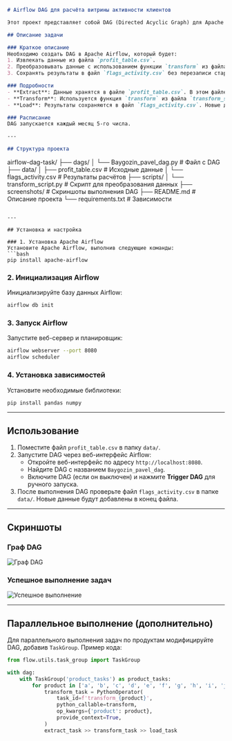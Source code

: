 ```markdown
# Airflow DAG для расчёта витрины активности клиентов

Этот проект представляет собой DAG (Directed Acyclic Graph) для Apache Airflow, который автоматизирует процесс ETL (Extract, Transform, Load) для расчёта витрины активности клиентов на основе их транзакций.

## Описание задачи

### Краткое описание
Необходимо создать DAG в Apache Airflow, который будет:
1. Извлекать данные из файла `profit_table.csv`.
2. Преобразовывать данные с использованием функции `transform` из файла `transform_script.py`.
3. Сохранять результаты в файл `flags_activity.csv` без перезаписи старых данных.

### Подробности
- **Extract**: Данные хранятся в файле `profit_table.csv`. В этом файле содержатся суммы и количества транзакций для каждого клиента по 10 продуктам за каждый месяц.
- **Transform**: Используется функция `transform` из файла `transform_script.py`, которая рассчитывает флаги активности клиентов по продуктам. Клиент считается активным по продукту, если в предыдущие 3 месяца у него были ненулевые сумма и количество транзакций.
- **Load**: Результаты сохраняются в файл `flags_activity.csv`. Новые данные добавляются в конец файла без перезаписи старых данных.

### Расписание
DAG запускается каждый месяц 5-го числа.

---

## Структура проекта

```
airflow-dag-task/
├── dags/
│   └── Baygozin_pavel_dag.py          # Файл с DAG
├── data/
│   ├── profit_table.csv               # Исходные данные
│   └── flags_activity.csv             # Результаты расчётов
├── scripts/
│   └── transform_script.py            # Скрипт для преобразования данных
├── screenshots/                       # Скриншоты выполнения DAG
├── README.md                          # Описание проекта
└── requirements.txt                   # Зависимости
```

---

## Установка и настройка

### 1. Установка Apache Airflow
Установите Apache Airflow, выполнив следующие команды:
```bash
pip install apache-airflow
```

### 2. Инициализация Airflow
Инициализируйте базу данных Airflow:
```bash
airflow db init
```

### 3. Запуск Airflow
Запустите веб-сервер и планировщик:
```bash
airflow webserver --port 8080
airflow scheduler
```

### 4. Установка зависимостей
Установите необходимые библиотеки:
```bash
pip install pandas numpy
```

---

## Использование

1. Поместите файл `profit_table.csv` в папку `data/`.
2. Запустите DAG через веб-интерфейс Airflow:
   - Откройте веб-интерфейс по адресу `http://localhost:8080`.
   - Найдите DAG с названием `Baygozin_pavel_dag`.
   - Включите DAG (если он выключен) и нажмите **Trigger DAG** для ручного запуска.
3. После выполнения DAG проверьте файл `flags_activity.csv` в папке `data/`. Новые данные будут добавлены в конец файла.

---

## Скриншоты

### Граф DAG
![Граф DAG](screenshots/dag_graph.png)

### Успешное выполнение задач
![Успешное выполнение](screenshots/dag_success.png)

---

## Параллельное выполнение (дополнительно)

Для параллельного выполнения задач по продуктам модифицируйте DAG, добавив `TaskGroup`. Пример кода:
```python
from flow.utils.task_group import TaskGroup

with dag:
    with TaskGroup('product_tasks') as product_tasks:
        for product in ['a', 'b', 'c', 'd', 'e', 'f', 'g', 'h', 'i', 'j']:
            transform_task = PythonOperator(
                task_id=f'transform_{product}',
                python_callable=transform,
                op_kwargs={'product': product},
                provide_context=True,
            )
            extract_task >> transform_task >> load_task
```

